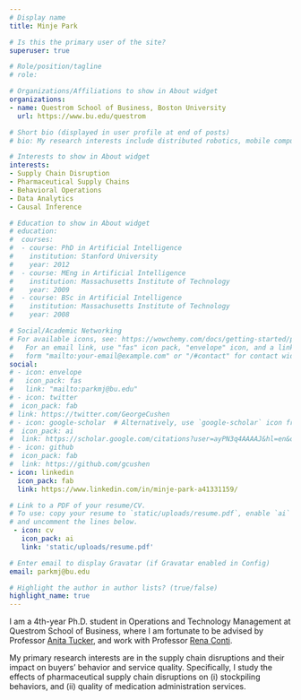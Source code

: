 ```yaml
---
# Display name
title: Minje Park

# Is this the primary user of the site?
superuser: true

# Role/position/tagline
# role: 

# Organizations/Affiliations to show in About widget
organizations:
- name: Questrom School of Business, Boston University
  url: https://www.bu.edu/questrom

# Short bio (displayed in user profile at end of posts)
# bio: My research interests include distributed robotics, mobile computing and programmable matter.

# Interests to show in About widget
interests:
- Supply Chain Disruption
- Pharmaceutical Supply Chains
- Behavioral Operations
- Data Analytics
- Causal Inference

# Education to show in About widget
# education:
#  courses:
#  - course: PhD in Artificial Intelligence
#    institution: Stanford University
#    year: 2012
#  - course: MEng in Artificial Intelligence
#    institution: Massachusetts Institute of Technology
#    year: 2009
#  - course: BSc in Artificial Intelligence
#    institution: Massachusetts Institute of Technology
#    year: 2008

# Social/Academic Networking
# For available icons, see: https://wowchemy.com/docs/getting-started/page-builder/#icons
#   For an email link, use "fas" icon pack, "envelope" icon, and a link in the
#   form "mailto:your-email@example.com" or "/#contact" for contact widget.
social:
# - icon: envelope
#   icon_pack: fas
#   link: "mailto:parkmj@bu.edu"
# - icon: twitter
#  icon_pack: fab
# link: https://twitter.com/GeorgeCushen
# - icon: google-scholar  # Alternatively, use `google-scholar` icon from `ai` icon pack
#  icon_pack: ai
#  link: https://scholar.google.com/citations?user=ayPN3q4AAAAJ&hl=en&oi=ao
# - icon: github
#  icon_pack: fab
#  link: https://github.com/gcushen
- icon: linkedin
  icon_pack: fab
  link: https://www.linkedin.com/in/minje-park-a41331159/

# Link to a PDF of your resume/CV.
# To use: copy your resume to `static/uploads/resume.pdf`, enable `ai` icons in `params.toml`, 
# and uncomment the lines below.
 - icon: cv
   icon_pack: ai
   link: 'static/uploads/resume.pdf'

# Enter email to display Gravatar (if Gravatar enabled in Config)
email: parkmj@bu.edu

# Highlight the author in author lists? (true/false)
highlight_name: true
---
```

I am a 4th-year Ph.D. student in Operations and Technology Management at Questrom School of Business, where I am fortunate to be advised by Professor [Anita Tucker](https://www.bu.edu/questrom/profile/anita-tucker/), and work with Professor [Rena Conti](https://www.bu.edu/questrom/profile/rena-conti/).

My primary research interests are in the supply chain disruptions and their impact on buyers’ behavior and service quality. Specifically, I study the effects of pharmaceutical supply chain disruptions on (i) stockpiling behaviors, and (ii) quality of medication administration services.
